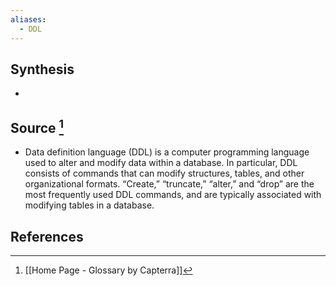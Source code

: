 ```yaml
---
aliases:
  - DDL
---
```

## Synthesis
- 
## Source [^1]
- Data definition language (DDL) is a computer programming language used to alter and modify data within a database. In particular, DDL consists of commands that can modify structures, tables, and other organizational formats. “Create,” “truncate,” “alter,” and “drop” are the most frequently used DDL commands, and are typically associated with modifying tables in a database.
## References

[^1]: [[Home Page - Glossary by Capterra]]